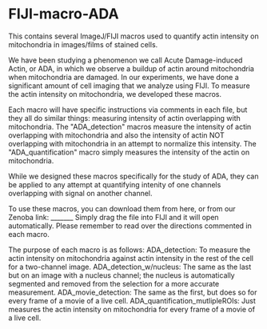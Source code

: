 # FIJI-macro-ADA
This contains several ImageJ/FIJI macros used to quantify actin intensity on mitochondria in images/films of stained cells.

We have been studying a phenomenon we call Acute Damage-induced Actin, or ADA, in which we observe a buildup of actin around mitochondria when mitochondria are damaged. In our experiments, we have done a significant amount of cell imaging that we analyze using FIJI. To measure the actin intensity on mitochondria, we developed these macros.

Each macro will have specific instructions via comments in each file, but they all do similar things: measuring intensity of actin overlapping with mitochondria. The "ADA_detection" macros measure the intensity of actin overlapping with mitochondria and also the intensity of actin NOT overlapping with mitochondria in an attempt to normalize this intensity. The "ADA_quantification" macro simply measures the intensity of the actin on mitochondria.

While we designed these macros specifically for the study of ADA, they can be applied to any attempt at quantifying intenity of one channels overlapping with signal on another channel. 

To use these macros, you can download them from here, or from our Zenoba link: _______
Simply drag the file into FIJI and it will open automatically. Please remember to read over the directions commented in each macro.


The purpose of each macro is as follows:
ADA_detection: To measure the actin intensity on mitochondria against actin intensity in the rest of the cell for a two-channel image.
ADA_detection_w/nucleus: The same as the last but on an image with a nucleus channel; the nucleus is automatically segmented and removed from the selection for a more accurate measurement. 
ADA_movie_detection: The same as the first, but does so for every frame of a movie of a live cell.
ADA_quantification_mutlipleROIs: Just measures the actin intensity on mitochondria for every frame of a movie of a live cell. 
